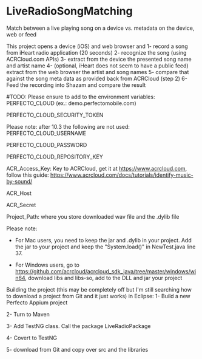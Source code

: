 # LiveRadioSongMatching
Match between a live playing song on a device vs. metadata on the device, web or feed

This project opens a device (iOS) and web browser and
1- record a song from iHeart radio application (20 seconds)
2- recognize the song (using ACRCloud.com APIs)
3- extract from the device the presented song name and artist name
4- (optional, iHeart does not seem to have a public feed) extract from the web browser the artist and song names
5- compare that against the song meta data as provided back from ACRCloud (step 2)
6- Feed the recording into Shazam and compare the result



#TODO:
Please ensure to add to the environment variables:
PERFECTO_CLOUD (ex.: demo.perfectomobile.com)

PERFECTO_CLOUD_SECURITY_TOKEN

Please note: after 10.3 the following are not used:
PERFECTO_CLOUD_USERNAME

PERFECTO_CLOUD_PASSWORD

PERFECTO_CLOUD_REPOSITORY_KEY



ACR_Access_Key: Key to ACRCloud, get it at https://www.acrcloud.com, follow this guide: https://www.acrcloud.com/docs/tutorials/identify-music-by-sound/

ACR_Host

ACR_Secret

Project_Path: where you store downloaded wav file and the .dylib file

Please note:
- For Mac users, you need to keep the jar and .dylib in your project. Add the jar to your project and keep the "System.load()" in NewTest.java line 37.

- For Windows users, go to https://github.com/acrcloud/acrcloud_sdk_java/tree/master/windows/win64, download libs and libs-so, add to the DLL and jar your project 

Building the project (this may be completely off but I'm still searching how to download a project from Git and it just works) in Eclipse:
1- Build a new Perfecto Appium project

2- Turn to Maven

3- Add TestNG class. Call the package LiveRadioPackage

4- Covert to TestNG

5- download from Git and copy over src and the libraries 